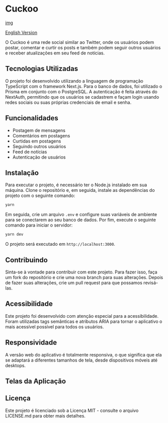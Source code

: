 # Cuckoo

[img]()

[English Version](./README_EN.md)

O Cuckoo é uma rede social similar ao Twitter, onde os usuários podem postar, comentar e curtir os posts e também podem seguir outros usuários e receber atualizações em seu feed de notícias.

## Tecnologias Utilizadas

O projeto foi desenvolvido utilizando a linguagem de programação TypeScript com o framework Next.js. Para o banco de dados, foi utilizado o Prisma em conjunto com o PostgreSQL. A autenticação é feita através do NextAuth, permitindo que os usuários se cadastrem e façam login usando redes sociais ou suas próprias credenciais de email e senha.

## Funcionalidades

- Postagem de mensagens
- Comentários em postagens
- Curtidas em postagens
- Seguindo outros usuários
- Feed de notícias
- Autenticação de usuários

## Instalação

Para executar o projeto, é necessário ter o Node.js instalado em sua máquina. Clone o repositório e, em seguida, instale as dependências do projeto com o seguinte comando:
```bash
yarn
```
Em seguida, crie um arquivo `.env` e configure suas variáveis de ambiente para se conectarem ao seu banco de dados. Por fim, execute o seguinte comando para iniciar o servidor:
```bash
yarn dev
```
O projeto será executado em `http://localhost:3000`.

## Contribuindo

Sinta-se à vontade para contribuir com este projeto. Para fazer isso, faça um fork do repositório e crie uma nova branch para suas alterações. Depois de fazer suas alterações, crie um pull request para que possamos revisá-las.

## Acessibilidade

Este projeto foi desenvolvido com atenção especial para a acessibilidade. Foram utilizadas tags semânticas e atributos ARIA para tornar o aplicativo o mais acessível possível para todos os usuários.

## Responsividade

A versão web do aplicativo é totalmente responsiva, o que significa que ela se adaptará a diferentes tamanhos de tela, desde dispositivos móveis até desktops.

## Telas da Aplicação 

## Licença

Este projeto é licenciado sob a Licença MIT - consulte o arquivo LICENSE.md para obter mais detalhes.




